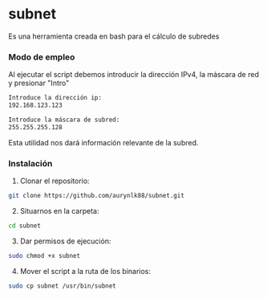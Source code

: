 # subnet
Es una herramienta creada en bash para el cálculo de subredes
<br>
### Modo de empleo
Al ejecutar el script debemos introducir la dirección IPv4, la máscara de red y presionar "Intro"

```bash
Introduce la dirección ip:
192.168.123.123

Introduce la máscara de subred:
255.255.255.128
```

Esta utilidad nos dará información relevante de la subred.
<br>
### Instalación
1. Clonar el repositorio:
```bash
git clone https://github.com/aurynlk88/subnet.git
```

2. Situarnos en la carpeta:
```bash
cd subnet
```

3. Dar permisos de ejecución:
```bash
sudo chmod +x subnet
```

4. Mover el script a la ruta de los binarios:
```bash
sudo cp subnet /usr/bin/subnet
```
